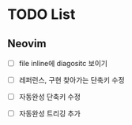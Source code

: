 # TODO List

## Neovim
- [ ] file inline에 diagositc 보이기
- [ ] 레퍼런스, 구현 찾아가는 단축키 수정
- [ ] 자동완성 단축키 수정
- [ ] 자동완성 트리깅 추가

